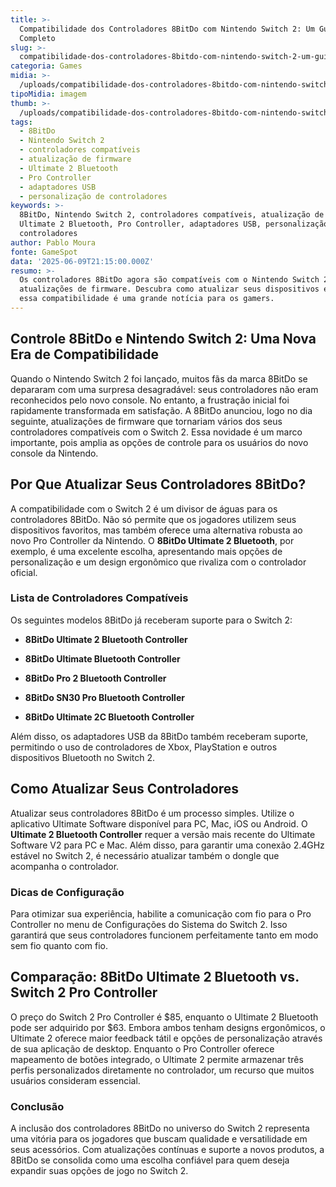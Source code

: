```yaml
---
title: >-
  Compatibilidade dos Controladores 8BitDo com Nintendo Switch 2: Um Guia
  Completo
slug: >-
  compatibilidade-dos-controladores-8bitdo-com-nintendo-switch-2-um-guia-completo
categoria: Games
midia: >-
  /uploads/compatibilidade-dos-controladores-8bitdo-com-nintendo-switch-2-um-guia-completo-thumb.jpg
tipoMidia: imagem
thumb: >-
  /uploads/compatibilidade-dos-controladores-8bitdo-com-nintendo-switch-2-um-guia-completo-thumb.jpg
tags:
  - 8BitDo
  - Nintendo Switch 2
  - controladores compatíveis
  - atualização de firmware
  - Ultimate 2 Bluetooth
  - Pro Controller
  - adaptadores USB
  - personalização de controladores
keywords: >-
  8BitDo, Nintendo Switch 2, controladores compatíveis, atualização de firmware,
  Ultimate 2 Bluetooth, Pro Controller, adaptadores USB, personalização de
  controladores
author: Pablo Moura
fonte: GameSpot
data: '2025-06-09T21:15:00.000Z'
resumo: >-
  Os controladores 8BitDo agora são compatíveis com o Nintendo Switch 2 após
  atualizações de firmware. Descubra como atualizar seus dispositivos e por que
  essa compatibilidade é uma grande notícia para os gamers.
---
```


## Controle 8BitDo e Nintendo Switch 2: Uma Nova Era de Compatibilidade

Quando o Nintendo Switch 2 foi lançado, muitos fãs da marca 8BitDo se depararam com uma surpresa desagradável: seus controladores não eram reconhecidos pelo novo console. No entanto, a frustração inicial foi rapidamente transformada em satisfação. A 8BitDo anunciou, logo no dia seguinte, atualizações de firmware que tornariam vários dos seus controladores compatíveis com o Switch 2. Essa novidade é um marco importante, pois amplia as opções de controle para os usuários do novo console da Nintendo.

## Por Que Atualizar Seus Controladores 8BitDo?

A compatibilidade com o Switch 2 é um divisor de águas para os controladores 8BitDo. Não só permite que os jogadores utilizem seus dispositivos favoritos, mas também oferece uma alternativa robusta ao novo Pro Controller da Nintendo. O **8BitDo Ultimate 2 Bluetooth**, por exemplo, é uma excelente escolha, apresentando mais opções de personalização e um design ergonômico que rivaliza com o controlador oficial. 

### Lista de Controladores Compatíveis

Os seguintes modelos 8BitDo já receberam suporte para o Switch 2:

- **8BitDo Ultimate 2 Bluetooth Controller**

- **8BitDo Ultimate Bluetooth Controller**

- **8BitDo Pro 2 Bluetooth Controller**

- **8BitDo SN30 Pro Bluetooth Controller**

- **8BitDo Ultimate 2C Bluetooth Controller**

Além disso, os adaptadores USB da 8BitDo também receberam suporte, permitindo o uso de controladores de Xbox, PlayStation e outros dispositivos Bluetooth no Switch 2.

## Como Atualizar Seus Controladores

Atualizar seus controladores 8BitDo é um processo simples. Utilize o aplicativo Ultimate Software disponível para PC, Mac, iOS ou Android. O **Ultimate 2 Bluetooth Controller** requer a versão mais recente do Ultimate Software V2 para PC e Mac. Além disso, para garantir uma conexão 2.4GHz estável no Switch 2, é necessário atualizar também o dongle que acompanha o controlador.

### Dicas de Configuração

Para otimizar sua experiência, habilite a comunicação com fio para o Pro Controller no menu de Configurações do Sistema do Switch 2. Isso garantirá que seus controladores funcionem perfeitamente tanto em modo sem fio quanto com fio.

## Comparação: 8BitDo Ultimate 2 Bluetooth vs. Switch 2 Pro Controller

O preço do Switch 2 Pro Controller é $85, enquanto o Ultimate 2 Bluetooth pode ser adquirido por $63. Embora ambos tenham designs ergonômicos, o Ultimate 2 oferece maior feedback tátil e opções de personalização através de sua aplicação de desktop. Enquanto o Pro Controller oferece mapeamento de botões integrado, o Ultimate 2 permite armazenar três perfis personalizados diretamente no controlador, um recurso que muitos usuários consideram essencial.

### Conclusão

A inclusão dos controladores 8BitDo no universo do Switch 2 representa uma vitória para os jogadores que buscam qualidade e versatilidade em seus acessórios. Com atualizações contínuas e suporte a novos produtos, a 8BitDo se consolida como uma escolha confiável para quem deseja expandir suas opções de jogo no Switch 2.

